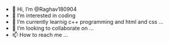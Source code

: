 - 👋 Hi, I’m @Raghav180904
- 👀 I’m interested in coding
- 🌱 I’m currently learnig c++ programming and html and css ...
- 💞️ I’m looking to collaborate on ...
- 📫 How to reach me ...

<!---
KALKI1804/KALKI1804 is a ✨ special ✨ repository because its `README.md` (this file) appears on your GitHub profile.
You can click the Preview link to take a look at your changes.
--->
